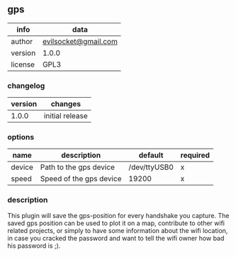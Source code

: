 ## gps

info      | data
----------|-----------------------
author    | evilsocket@gmail.com
version   | 1.0.0
license   | GPL3

### changelog

version   | changes
----------|----------
1.0.0     | initial release

### options

name      | description              | default      |required
----------|--------------------------|--------------|---------
device    | Path to the gps device   | /dev/ttyUSB0 |  x
speed     | Speed of the gps device  | 19200        |  x

### description

This plugin will save the gps-position for every handshake you capture. The saved gps
position can be used to plot it on a map, contribute to other wifi related projects,
or simply to have some information about the wifi location, in case you cracked the
password and want to tell the wifi owner how bad his password is ;).
